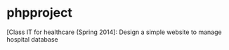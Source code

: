 phpproject
==========

[Class IT for healthcare (Spring 2014]: Design a simple website to manage hospital database
